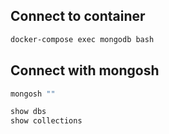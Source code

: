 ## Connect to container

```sh
docker-compose exec mongodb bash
```

## Connect with mongosh

```sh
mongosh ""
```

```sh
show dbs
show collections
```
